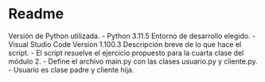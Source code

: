 # Readme

Versión de Python utilizada.
    - Python 3.11.5
Entorno de desarrollo elegido.
    - Visual Studio Code Version 1.100.3
Descripción breve de lo que hace el script.
    - El script resuelve el ejercicio propuesto para la cuarta clase del módulo 2.
    - Define el archivo main.py con las clases usuario.py y cliente.py.
    - Usuario es clase padre y cliente hija.

